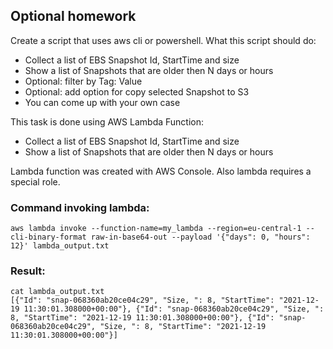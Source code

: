## Optional homework
Create a script that uses aws cli or powershell.
What this script should do:
- Collect a list of EBS Snapshot Id, StartTime and size
- Show a list of Snapshots that are older then N days or hours
- Optional: filter by Tag: Value
- Optional: add option for copy selected Snapshot to S3
- You can come up with your own case

This task is done using AWS Lambda Function:
- Collect a list of EBS Snapshot Id, StartTime and size
- Show a list of Snapshots that are older then N days or hours

Lambda function was created with AWS Console. Also lambda requires a special role.

### Command invoking lambda:
```
aws lambda invoke --function-name=my_lambda --region=eu-central-1 --cli-binary-format raw-in-base64-out --payload '{"days": 0, "hours": 12}' lambda_output.txt
```
### Result:
```
cat lambda_output.txt
[{"Id": "snap-068360ab20ce04c29", "Size, ": 8, "StartTime": "2021-12-19 11:30:01.308000+00:00"}, {"Id": "snap-068360ab20ce04c29", "Size, ": 8, "StartTime": "2021-12-19 11:30:01.308000+00:00"}, {"Id": "snap-068360ab20ce04c29", "Size, ": 8, "StartTime": "2021-12-19 11:30:01.308000+00:00"}]
```